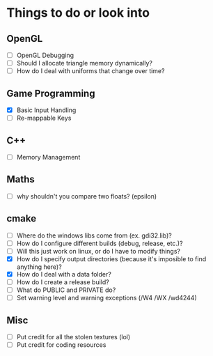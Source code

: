# Things to do or look into 

## OpenGL
- [ ] OpenGL Debugging 
- [ ] Should I allocate triangle memory dynamically?
- [ ] How do I deal with uniforms that change over time?

## Game Programming
- [x] Basic Input Handling
- [ ] Re-mappable Keys

## C++
- [ ] Memory Management 

## Maths 
- [ ] why shouldn't you compare two floats? (epsilon)

## cmake
- [ ] Where do the windows libs come from (ex. gdi32.lib)?
- [ ] How do I configure different builds (debug, release, etc.)?
- [ ] Will this just work on linux, or do I have to modify things? 
- [x] How do I specify output directories (because it's imposible to find anything here)?
- [x] How do I deal with a data folder? 
- [ ] How do I create a release build? 
- [ ] What do PUBLIC and PRIVATE do?
- [ ] Set warning level and warning exceptions (/W4 /WX /wd4244)

## Misc
- [ ] Put credit for all the stolen textures (lol)
- [ ] Put credit for coding resources